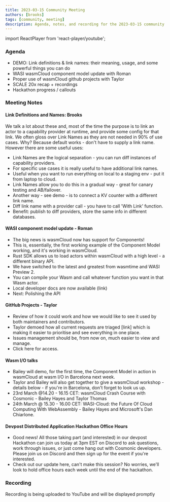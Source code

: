 ```yaml
---
title: 2023-03-15 Community Meeting
authors: [brooks]
tags: [community, meeting]
description: Agenda, notes, and recording for the 2023-03-15 community meeting
---
```


import ReactPlayer from 'react-player/youtube';

### Agenda
- DEMO: Link definitions & link names: their meaning, usage, and some powerful things you can do 
- WASI wasmCloud component model update with Roman
- Proper use of wasmCloud github projects with Taylor 
- SCALE 20x recap + recordings
- Hackathon progress / callouts

<!--truncate-->

### Meeting Notes
#### Link Definitions and Names: Brooks
We talk a lot about these and, most of the time the purpose is to link an actor to a capability provider at runtime, and provide some config for that link. We often gloss over Link Names as they are not needed in 90% of use cases. Why? Because default works - don't have to supply a link name. However there are some useful uses:

- Link Names are the logical separation - you can run diff instances of capability providers.
- For specific use cases it is really useful to have additional link names.
- Useful when you want to run everything on local to a staging env - put it from laptop to cloud.
- Link Names allow you to do this in a gradual way - great for canary testing and AB/failover.
- Another way - see demo - is to connect a KV counter with a different link name.
- Diff link name with a provider call - you have to call 'With Link' function.
- Benefit: publish to diff providers, store the same info in different databases.

#### WASI component model update - Roman
- The big news is wasmCloud now has support for Components!
- This is, essentially, the first working example of the Component Model working, and it's working in wasmCloud.
- Rust SDK allows us to load actors within wasmCloud with a high level - a different binary API.
- We have switched to the latest and greatest from wasmtime and WASI Preview 2.
- You can compile your Wasm and call whatever function you want in that Wasm actor.
- Local developer docs are now available (link)
- Next: Polishing the API

#### GitHub Projects - Taylor
- Review of how it could work and how we would like to see it used by both maintainers and contributors.
- Taylor demoed how all current requests are triaged [link] which is making it easier to prioritise and see everything in one place.
- Issues management should be, from now on, much easier to view and manage.
- Click here for access.

#### Wasm I/O talks
- Bailey will demo, for the first time, the Component Model in action in wasmCloud at wasm I/O in Barcelona next week.
- Taylor and Bailey will also get together to give a wasmCloud workshop - details below - if you're in Barcelona, don't forget to look us up.
- 23rd March @14.20 - 16.15 CET: wasmCloud Crash Course with Cosmonic - Bailey Hayes and Taylor Thomas
- 24th March @ 15.30 - 16.00 CET: WASI-Cloud: the Future Of Cloud Computing With WebAssembly - Bailey Hayes and Microsoft's Dan Chiarlone.

#### Devpost Distributed Application Hackathon Office Hours
- Good news! All those taking part (and interested) in our devpost Hackathon can join us today at 3pm EST on Discord to ask questions, work through issues, or just come hang out with Cosmonic developers. Please join us on Discord and then sign up for the event if you're interested.
- Check out our update here, can't make this session? No worries, we'll look to hold office hours each week until the end of the hackathon.

### Recording
Recording is being uploaded to YouTube and will be displayed promptly

<ReactPlayer url="https://youtu.be/1wXDKORz1pg" controls />
